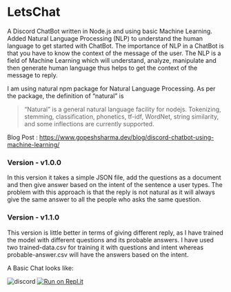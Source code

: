 # LetsChat

A Discord ChatBot written in Node.js and using basic Machine Learning. Added Natural Language Processing (NLP) to understand the human language to get started with ChatBot. The importance of NLP in a ChatBot is that you have to know the context of the message of the user. The NLP is a field of Machine Learning which will understand, analyze, manipulate and then generate human language thus helps to get the context of the message to reply.

I am using natural npm package for Natural Language Processing. As per the package, the definition of “natural” is

>“Natural” is a general natural language facility for nodejs. Tokenizing, stemming, classification, phonetics, tf-idf, WordNet, string similarity, and some inflections are currently supported.

Blog Post : https://www.gopeshsharma.dev/blog/discord-chatbot-using-machine-learning/

### Version - v1.0.0

In this version it takes a simple JSON file, add the questions as a document and then give answer based on the intent of the sentence a user types. The problem with this approach is that the reply is not natural as it will always give the same answer to all the people who asks the same question.

### Version - v1.1.0

This version is little better in terms of giving different reply, as I have trained the model with different questions and its probable answers. I have used two trained-data.csv for training it with questions and intent whereas probable-answer.csv will have the answers based on the intent.

A Basic Chat looks like:

![discord](https://user-images.githubusercontent.com/7776994/57831059-b2043080-77d1-11e9-8596-a149cab80cad.PNG)
[![Run on Repl.it](https://repl.it/badge/github/gopesh-sharma/LetsChat)](https://repl.it/github/gopesh-sharma/LetsChat)

